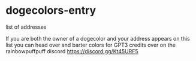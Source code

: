 # dogecolors-entry
list of addresses 

If you are both the owner of a dogecolor and your address appears on this list you can head over and barter colors for GPT3 credits over on the rainbowpuffpuff discord
https://discord.gg/Kt45URF5 
